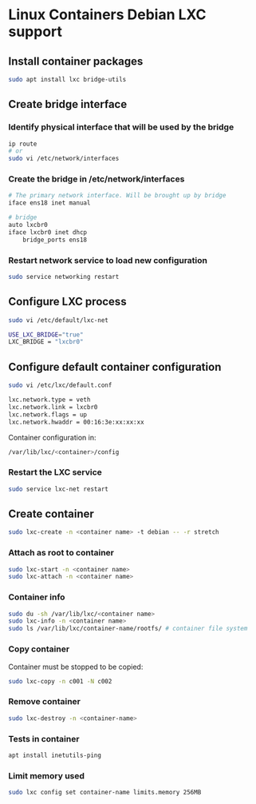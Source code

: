 # Linux Containers Debian LXC support

## Install container packages

```sh
sudo apt install lxc bridge-utils
```

## Create bridge interface

### Identify physical interface that will be used by the bridge

```sh
ip route 
# or
sudo vi /etc/network/interfaces
```

### Create the bridge in /etc/network/interfaces

```sh
# The primary network interface. Will be brought up by bridge
iface ens18 inet manual

# bridge
auto lxcbr0
iface lxcbr0 inet dhcp
    bridge_ports ens18
```

### Restart network service to load new configuration

```sh
sudo service networking restart
```

## Configure LXC process

```sh
sudo vi /etc/default/lxc-net 

USE_LXC_BRIDGE="true"
LXC_BRIDGE = "lxcbr0"
```

## Configure default container configuration

```sh
sudo vi /etc/lxc/default.conf

lxc.network.type = veth
lxc.network.link = lxcbr0
lxc.network.flags = up
lxc.network.hwaddr = 00:16:3e:xx:xx:xx
```

Container configuration in:

```sh
/var/lib/lxc/<container>/config
```

### Restart the LXC service

```sh
sudo service lxc-net restart
```

## Create container

```sh
sudo lxc-create -n <container name> -t debian -- -r stretch
```

### Attach as root to container

```sh
sudo lxc-start -n <container name>
sudo lxc-attach -n <container name>
```

### Container info

```sh
sudo du -sh /var/lib/lxc/<container name>
sudo lxc-info -n <container name>
sudo ls /var/lib/lxc/container-name/rootfs/ # container file system
```

### Copy container  

Container must be stopped to be copied:

```sh
sudo lxc-copy -n c001 -N c002
```

### Remove container

```sh
sudo lxc-destroy -n <container-name>
```

### Tests in container

```sh
apt install inetutils-ping
```

### Limit memory used

```sh
sudo lxc config set container-name limits.memory 256MB
```
